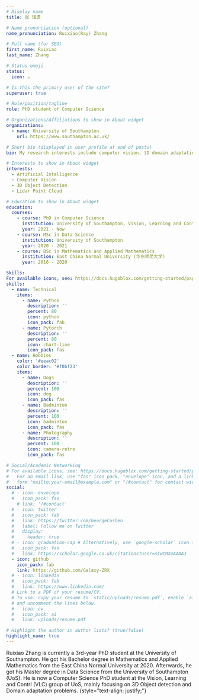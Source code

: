 ```yaml
---
# Display name
title: 张 瑞潇

# Name pronunciation (optional)
name_pronunciation: Ruixiao(Ray) Zhang

# Full name (for SEO)
first_name: Ruixiao
last_name: Zhang

# Status emoji
status:
  icon: ☕️

# Is this the primary user of the site?
superuser: true

# Role/position/tagline
role: PhD student of Computer Science

# Organizations/Affiliations to show in About widget
organizations:
  - name: University of Southampton
    url: https://www.southampton.ac.uk/

# Short bio (displayed in user profile at end of posts)
bio: My research interests include computer vision, 3D domain adaptation / cross domain and 3D object detection.

# Interests to show in About widget
interests:
  - Artificial Intelligence
  - Computer Vision
  - 3D Object Detection
  - Lidar Point Cloud

# Education to show in About widget
education:
  courses:
    - course: PhD in Computer Science
      institution: University of Southampton, Vision, Learning and Contrl (VLC) group
      year: 2021 - Now
    - course: MSc in Data Science
      institution: University of Southampton
      year: 2020 - 2021
    - course: BSc in Mathematics and Applied Mathematics
      institution: East China Normal University (华东师范大学)
      year: 2016 - 2020

Skills:
For available icons, see: https://docs.hugoblox.com/getting-started/page-builder/#icons
skills:
  - name: Technical
    items:
      - name: Python
        description: ''
        percent: 80
        icon: python
        icon_pack: fab
      - name: Pytorch
        description: ''
        percent: 80
        icon: chart-line
        icon_pack: fas
  - name: Hobbies
    color: '#eeac02'
    color_border: '#f0bf23'
    items:
      - name: Dogs
        description: ''
        percent: 100
        icon: dog
        icon_pack: fas
      - name: Badminton
        description: ''
        percent: 100
        icon: badminton
        icon_pack: fas
      - name: Photography
        description: ''
        percent: 100
        icon: camera-retro
        icon_pack: fas

# Social/Academic Networking
# For available icons, see: https://docs.hugoblox.com/getting-started/page-builder/#icons
#   For an email link, use "fas" icon pack, "envelope" icon, and a link in the
#   form "mailto:your-email@example.com" or "/#contact" for contact widget.
social:
  # - icon: envelope
  #   icon_pack: fas
    # link: '/#contact'
  # - icon: twitter
  #   icon_pack: fab
  #   link: https://twitter.com/GeorgeCushen
  #   label: Follow me on Twitter
  #   display:
  #     header: true
  # - icon: graduation-cap # Alternatively, use `google-scholar` icon from `ai` icon pack
  #   icon_pack: fas
  #   link: https://scholar.google.co.uk/citations?user=sIwtMXoAAAAJ
  - icon: github
    icon_pack: fab
    link: https://github.com/Galaxy-ZRX
  # - icon: linkedin
  #   icon_pack: fab
  #   link: https://www.linkedin.com/
  # Link to a PDF of your resume/CV.
  # To use: copy your resume to `static/uploads/resume.pdf`, enable `ai` icons in `params.yaml`,
  # and uncomment the lines below.
  # - icon: cv
  #   icon_pack: ai
  #   link: uploads/resume.pdf

# Highlight the author in author lists? (true/false)
highlight_name: true
---
```


Ruixiao Zhang is currently a 3rd-year PhD student at the University of Southampton. He got his Bachelor degree in Mathematics and Applied Mathematics from the East China Normal University at 2020. Afterwards, he got his Master degree in Data Science from the University of Southampton (UoS). He is now a Computer Science PhD student at the Vision, Learning and Contrl (VLC) group of UoS, mainly focusing on 3D Object detection and Domain adaptation problems.
{style="text-align: justify;"}
